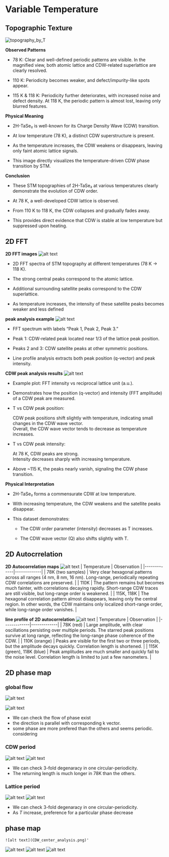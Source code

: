# Variable Temperature
## Topographic Texture
![topography_by_T](image.png)  

**Observed Patterns**

- 78 K: Clear and well-defined periodic patterns are visible.
In the magnified view, both atomic lattice and CDW-related superlattice are clearly resolved.

- 110 K: Periodicity becomes weaker, and defect/impurity-like spots appear.

- 115 K & 118 K: Periodicity further deteriorates, with increased noise and defect density.
At 118 K, the periodic pattern is almost lost, leaving only blurred features.

**Physical Meaning**

- 2H-TaSe₂ is well-known for its Charge Density Wave (CDW) transition.

- At low temperature (78 K), a distinct CDW superstructure is present.

- As the temperature increases, the CDW weakens or disappears, leaving only faint atomic lattice signals.

- This image directly visualizes the temperature-driven CDW phase transition by STM.

**Conclusion**

- These STM topographies of 2H-TaSe₂ at various temperatures clearly demonstrate the evolution of CDW order.

- At 78 K, a well-developed CDW lattice is observed.

- From 110 K to 118 K, the CDW collapses and gradually fades away.

- This provides direct evidence that CDW is stable at low temperature but suppressed upon heating.
## 2D FFT
**2D FFT images**
![alt text](image-1.png)
- 2D FFT spectra of STM topography at different temperatures (78 K → 118 K).
  
- The strong central peaks correspond to the atomic lattice.
  
- Additional surrounding satellite peaks correspond to the CDW superlattice.
  
- As temperature increases, the intensity of these satellite peaks becomes weaker and less defined
  
  
    
**peak analysis example**
![alt text](image-14.png)
- FFT spectrum with labels “Peak 1, Peak 2, Peak 3.”

- Peak 1: CDW-related peak located near 1/3 of the lattice peak position.

- Peaks 2 and 3: CDW satellite peaks at other symmetric positions.

- Line profile analysis extracts both peak position (q-vector) and peak intensity.  

**CDW peak analysis results**
![alt text](image-15.png)  

- Example plot: FFT intensity vs reciprocal lattice unit (a.u.).

- Demonstrates how the position (q-vector) and intensity (FFT amplitude) of a CDW peak are measured.

- T vs CDW peak position:  
  
    CDW peak positions shift slightly with temperature, indicating small changes in the CDW wave vector.  
    Overall, the CDW wave vector tends to decrease as temperature increases.

- T vs CDW peak intensity:

    At 78 K, CDW peaks are strong.  
    Intensity decreases sharply with increasing temperature.

- Above ~115 K, the peaks nearly vanish, signaling the CDW phase transition.


**Physical Interpretation**
- 2H-TaSe₂ forms a commensurate CDW at low temperature.

- With increasing temperature, the CDW weakens and the satellite peaks disappear.

- This dataset demonstrates:

  - The CDW order parameter (intensity) decreases as T increases.

  - The CDW wave vector (Q) also shifts slightly with T.


## 2D Autocrrelation
**2D Autocorrelation maps**
![alt text](image-16.png)
| Temperature | Observation |
|-------------|-------------|
| 78K (two samples) | Very clear hexagonal patterns across all ranges (4 nm, 8 nm, 16 nm). Long-range, periodically repeating CDW correlations are preserved. |
| 110K | The pattern remains but becomes much fainter, with correlations decaying rapidly. Short-range CDW traces are still visible, but long-range order is weakened. |
| 115K, 118K | The hexagonal correlation pattern almost disappears, leaving only the central region. In other words, the CDW maintains only localized short-range order, while long-range order vanishes. |

**line profile of 2D autocorrelation**
![alt text](image-17.png)
| Temperature | Observation |
|-------------|-------------|
| 78K (red) | Large amplitude, with clear oscillations persisting over multiple periods. The starred peak positions survive at long range, reflecting the long-range phase coherence of the CDW. |
| 110K (orange) | Peaks are visible for the first two or three periods, but the amplitude decays quickly. Correlation length is shortened. |
| 115K (green), 118K (blue) | Peak amplitudes are much smaller and quickly fall to the noise level. Correlation length is limited to just a few nanometers. |
## 2D phase map
### global flow
![alt text](image-8.png)

![alt text](image-9.png)
- We can check the flow of phase exist
- the direction is parallel with corresponding k vector.
- some phase are more prefered than the others and seems periodic.
considering
### CDW period
![alt text](image-10.png)
![alt text](image-11.png)
- We can check 3-fold degenaracy in one circular-periodicity.
- The returning length is much longer in 78K than the others.
### Lattice period
![alt text](image-12.png)
![alt text](image-13.png)
- We can check 3-fold degenaracy in one circular-periodicity.
- As $T$ increase, preference for a particular phase decrease
## phase map
```
![alt text](CDW_center_analysis.png)'
```
![alt text](triCmap.png)
![alt text](CDW_center_analysis_cmap.png)
![alt text](otexColoring.png)


